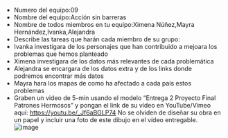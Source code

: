 - Numero del equipo:09
- Nombre del equipo:Acción sin barreras 
- Nombre de todos miembros en tu equipo:Ximena Núñez,Mayra Hernández,Ivanka,Alejandra 
- Describe las tareas que harán cada miembro de su grupo:
- Ivanka investigara de los personajes que han contribuido a mejoara los problemas que hemos planteado 
- Ximena investigara de los datos más relevantes de cada problemática 
- Alejandra se encargara de los datos extra y de los links donde podremos encontrar más datos 
- Mayra hara los mapas de como ha afectado a cada país estos problemas
- Graben un video de 5-min usando el modelo “Entrega 2 Proyecto Final Patrones Hermosos” y pongan el link de su vídeo en YouTube/Vimeo aquí:
https://youtu.be/_Jf6aBGLP74 
No se olviden de diseñar su obra en un papel y incluir una foto de este dibujo en el vídeo entregable.
![image](https://user-images.githubusercontent.com/85316483/121823031-428af480-cc68-11eb-874b-3edd057ebded.png)

